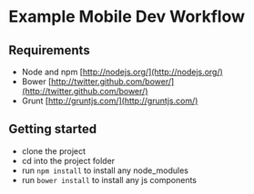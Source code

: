 # Example Mobile Dev Workflow

## Requirements

- Node and npm [http://nodejs.org/](http://nodejs.org/)
- Bower [http://twitter.github.com/bower/](http://twitter.github.com/bower/)
- Grunt [http://gruntjs.com/](http://gruntjs.com/)

## Getting started

- clone the project
- cd into the project folder
- run `npm install` to install any node_modules
- run `bower install` to install any js components

